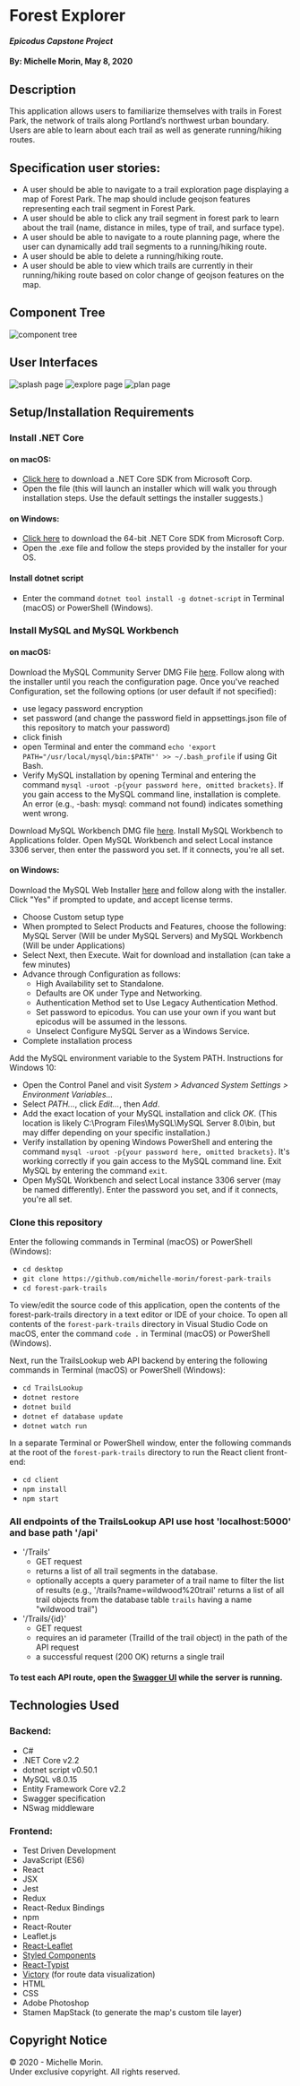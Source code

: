 # Forest Explorer

#### _Epicodus Capstone Project_

#### By: Michelle Morin, May 8, 2020

## Description

This application allows users to familiarize themselves with trails in Forest Park, the network of trails along Portland’s northwest urban boundary. Users are able to learn about each trail as well as generate running/hiking routes.

## Specification user stories:
* A user should be able to navigate to a trail exploration page displaying a map of Forest Park. The map should include geojson features representing each trail segment in Forest Park.
* A user should be able to click any trail segment in forest park to learn about the trail (name, distance in miles, type of trail, and surface type).
* A user should be able to navigate to a route planning page, where the user can dynamically add trail segments to a running/hiking route.
* A user should be able to delete a running/hiking route.
* A user should be able to view which trails are currently in their running/hiking route based on color change of geojson features on the map.

## Component Tree
![component tree](/planning/component-tree.png)

## User Interfaces
![splash page](/planning/splash.png)
![explore page](/planning/explore.png)
![plan page](/planning/plan.png)

## Setup/Installation Requirements

### Install .NET Core

#### on macOS:
* [Click here](https://dotnet.microsoft.com/download/thank-you/dotnet-sdk-2.2.106-macos-x64-installer) to download a .NET Core SDK from Microsoft Corp.
* Open the file (this will launch an installer which will walk you through installation steps. Use the default settings the installer suggests.)

#### on Windows:
* [Click here](https://dotnet.microsoft.com/download/thank-you/dotnet-sdk-2.2.203-windows-x64-installer) to download the 64-bit .NET Core SDK from Microsoft Corp.
* Open the .exe file and follow the steps provided by the installer for your OS.

#### Install dotnet script
* Enter the command ``dotnet tool install -g dotnet-script`` in Terminal (macOS) or PowerShell (Windows).

### Install MySQL and MySQL Workbench

#### on macOS:
Download the MySQL Community Server DMG File [here](https://dev.mysql.com/downloads/file/?id=484914). Follow along with the installer until you reach the configuration page. Once you've reached Configuration, set the following options (or user default if not specified):
* use legacy password encryption
* set password (and change the password field in appsettings.json file of this repository to match your password)
* click finish
* open Terminal and enter the command ``echo 'export PATH="/usr/local/mysql/bin:$PATH"' >> ~/.bash_profile`` if using Git Bash.
* Verify MySQL installation by opening Terminal and entering the command ``mysql -uroot -p{your password here, omitted brackets}``. If you gain access to the MySQL command line, installation is complete. An error (e.g., -bash: mysql: command not found) indicates something went wrong.

Download MySQL Workbench DMG file [here](https://dev.mysql.com/downloads/file/?id=484391). Install MySQL Workbench to Applications folder. Open MySQL Workbench and select Local instance 3306 server, then enter the password you set. If it connects, you're all set.

#### on Windows:
Download the MySQL Web Installer [here](https://dev.mysql.com/downloads/file/?id=484919) and follow along with the installer. Click "Yes" if prompted to update, and accept license terms.
* Choose Custom setup type
* When prompted to Select Products and Features, choose the following: MySQL Server (Will be under MySQL Servers) and MySQL Workbench (Will be under Applications)
* Select Next, then Execute. Wait for download and installation (can take a few minutes)
* Advance through Configuration as follows:
  - High Availability set to Standalone.
  - Defaults are OK under Type and Networking.
  - Authentication Method set to Use Legacy Authentication Method.
  - Set password to epicodus. You can use your own if you want but epicodus will be assumed in the lessons.
  - Unselect Configure MySQL Server as a Windows Service.
* Complete installation process

Add the MySQL environment variable to the System PATH. Instructions for Windows 10:
* Open the Control Panel and visit _System > Advanced System Settings > Environment Variables..._
* Select _PATH..._, click _Edit..._, then _Add_.
* Add the exact location of your MySQL installation and click _OK_. (This location is likely C:\Program Files\MySQL\MySQL Server 8.0\bin, but may differ depending on your specific installation.)
* Verify installation by opening Windows PowerShell and entering the command ``mysql -uroot -p{your password here, omitted brackets}``. It's working correctly if you gain access to the MySQL command line. Exit MySQL by entering the command ``exit``.
* Open MySQL Workbench and select Local instance 3306 server (may be named differently). Enter the password you set, and if it connects, you're all set.

### Clone this repository

Enter the following commands in Terminal (macOS) or PowerShell (Windows):
* ``cd desktop``
* ``git clone https://github.com/michelle-morin/forest-park-trails``
* ``cd forest-park-trails``

To view/edit the source code of this application, open the contents of the forest-park-trails directory in a text editor or IDE of your choice. To open all contents of the ``forest-park-trails`` directory in Visual Studio Code on macOS, enter the command ``code .`` in Terminal (macOS) or PowerShell (Windows).

Next, run the TrailsLookup web API backend by entering the following commands in Terminal (macOS) or PowerShell (Windows):
* ``cd TrailsLookup``
* ``dotnet restore``
* ``dotnet build``
* ``dotnet ef database update``
* ``dotnet watch run``

In a separate Terminal or PowerShell window, enter the following commands at the root of the ``forest-park-trails`` directory to run the React client front-end:
* ``cd client``
* ``npm install``
* ``npm start``

### All endpoints of the TrailsLookup API use host 'localhost:5000' and base path '/api'
* '/Trails'
  * GET request
  * returns a list of all trail segments in the database.
  * optionally accepts a query parameter of a trail name to filter the list of results (e.g., '/trails?name=wildwood%20trail' returns a list of all trail objects from the database table ``trails`` having a name "wildwood trail")
* '/Trails/{id}'
  * GET request
  * requires an id parameter (TrailId of the trail object) in the path of the API request
  * a successful request (200 OK) returns a single trail
#### To test each API route, open the [Swagger UI](http://localhost:5000/swagger/index.html#/) while the server is running.


## Technologies Used

### Backend:
* C#
* .NET Core v2.2
* dotnet script v0.50.1
* MySQL v8.0.15
* Entity Framework Core v2.2
* Swagger specification
* NSwag middleware

### Frontend:
* Test Driven Development
* JavaScript (ES6)
* React
* JSX
* Jest
* Redux
* React-Redux Bindings
* npm
* React-Router
* Leaflet.js
* [React-Leaflet](https://react-leaflet.js.org/)
* [Styled Components](https://styled-components.com/)
* [React-Typist](https://github.com/jstejada/react-typist)
* [Victory](https://formidable.com/open-source/victory/) (for route data visualization)
* HTML
* CSS
* Adobe Photoshop
* Stamen MapStack (to generate the map's custom tile layer)

## Copyright Notice

&copy; 2020 - Michelle Morin.  
Under exclusive copyright. All rights reserved.
